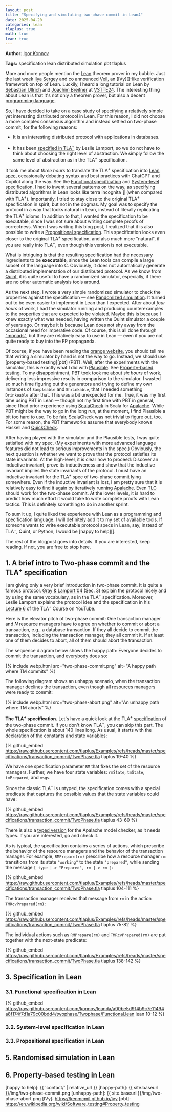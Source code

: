 ```yaml
---
layout: post
title: "Specifying and simulating two-phase commit in Lean4"
date: 2025-04-20
categories: lean
tlaplus: true
math: true
lean: true
---
```


**Author:** [Igor Konnov][]

**Tags:** specification lean distributed simulation pbt tlaplus

More and more people mention the [Lean] theorem prover in my bubble. Just the
last week [Ilya Sergey][] and co announced [Veil][], an [IVy][]-like
verification framework on top of Lean. Luckily, I heard a long tutorial on Lean
by [Sebastian Ullrich][] and [Joachim Breitner][] at [VSTTE24][]. The
interesting thing about Lean is that it's not only a theorem prover, but also a
decent [programming language][lean-pl].

So, I have decided to take on a case study of specifying a relatively simple yet
interesting distributed protocol in Lean. For this reason, I did not choose a
more complex consensus algorithm and instead settled on two-phase commit, for
the following reasons:

 - It is an interesting distributed protocol with applications in databases.
 
 - It has been [specified in TLA<sup>+</sup>][two-phase-tla] by Leslie Lamport,
 so we do not have to think about choosing the right level of abstraction.  We
 simply follow the same level of abstraction as in the TLA<sup>+</sup>
 specification.

It took me about *three hours* to translate the TLA<sup>+</sup> specification
into [Lean spec][two-phase-lean], occasionally debating syntax and best
practices with ChatGPT and Copilot along the way. See the [Functional
specification][fun-spec] and [System-level specification][sys-spec]. I had to
invent several patterns on the way, as specifying distributed algorithms in Lean
looks like terra incognita :dragon: (when compared with TLA<sup>+</sup>).
Importantly, I tried to stay close to the original TLA<sup>+</sup> specification
in spirit, but not in the dogmas. My goal was to specify the protocol in a way
that looks natural in Lean, instead of literally replicating the TLA<sup>+</sup>
idioms. In addition to that, I wanted the specification to be executable,
since I was not sure about writing complete proofs of correctness. When I was
writing this blog post, I realized that it is also possible to write a
[Propositional specification][prop-spec].  This specification looks even closer
to the original TLA<sup>+</sup> specification, and also much more "natural", if
you are really into TLA<sup>+</sup>, even though this version is not executable.

What is intriguing is that the resulting specification had the necessary
ingredients to be **executable**, since the Lean tools can compile a large
subset of the language into C. Obviously, it does not automatically generate a
distributed implementation of our distributed protocol. As we know from
[Quint][], it is quite useful to have a randomized simulator, especially, if
there are no other automatic analysis tools around.

As the next step, I wrote a very simple randomized simulator to check the
properties against the specification &mdash; see [Randomized
simulation][spec-sim]. It turned out to be even easier to implement in Lean than
I expected. After about *four hours* of work, I had the simulator running and
producing counterexamples to the properties that are expected to be violated.
Maybe this is because I knew exactly what was needed, having written the Quint
simulator a couple of years ago. Or maybe it is because Lean does not shy away
from the occasional need for imperative code. Of course, this is all done
through ["monads"][lean monads], but they are relatively easy to use in Lean
&mdash; even if you are not quite ready to buy into the FP propaganda.

Of course, if you have been reading the [orange website][hn], you should tell me
that writing a simulator by hand is not the way to go. Instead, we should use
[property-based testing][pbt] (PBT). Well, after the experiments with the
simulator, this is exactly what I did with [Plausible][]. See [Property-based
testing][spec-pbt].  To my disappointment, PBT took took me about *six hours* of
work, delivering less impressive results in comparison to the simulator. I
wasted so much time figuring out the generators and trying to define my own
instances of `Sampleable` and `Shrinkable`, that I needed something `Drinkeable`
after that.  This was a bit unexpected for me. True, it was my first time using
PBT in Lean &mdash; though not my first time with PBT in general, since I had
prior experience using [ScalaCheck][] in Scala for [Apalache][]. While PBT might
be the way to go in the long run, at the moment, I find Plausible a bit too hard
to use. To be fair, ScalaCheck was not trivial to figure out, too. For some
reason, the PBT frameworks assume that everybody knows Haskell and
[QuickCheck][].

After having played with the simulator and the Plausible tests, I was quite
satisfied with my spec. (My experiments with more advanced language features did
not lead to serious improvements in the spec.) Obviously, the next question is
whether we want to prove that the protocol satisfies its state invariants.  At
the high-level, it is clear how to proceed: Discover an inductive invariant,
prove its inductiveness and show that the inductive invariant implies the state
invariants of the protocol. I must have an inductive invariant for the
TLA<sup>+</sup> spec of two-phase commit lying somewhere. Even if the inductive
invariant is lost, I am pretty sure that it is relatively easy to find it again
by iteratively running [Apalache][]. Even [TLC][] should work for the two-phase
commit. At the lower levels, it is hard to predict how much effort it would take
to write complete proofs with Lean tactics. This is definitely something to do
in another sprint.

To sum it up, I quite liked the experience with Lean as a programming and
specification language. I will definitely add it to my set of available tools.
If someone wants to write executable protocol specs in Lean, say, instead of
TLA<sup>+</sup>, Quint, or Python, I would be [happy to help][].

The rest of the blogpost goes into details. If you are interested, keep reading.
If not, you are free to stop here.

## 1. A brief intro to Two-phase commit and the TLA<sup>+</sup> specification

I am giving only a very brief introduction in two-phase commit. It is quite a
famous protocol. [Gray & Lamport'04][Gray-Lamport04] (Sec. 3) explain the
protocol nicely and by using the same vocabulary, as in the TLA<sup>+</sup>
specification. Moreover, Leslie Lamport explains the protocol idea and the
specification in his [Lecture 6][lamport-2phase] of the TLA<sup>+</sup> Course
on YouTube.

Here is the elevator pitch of two-phase commit: One transaction manager and $N$
resource managers have to agree on whether to commit or abort a transaction,
e.g., a database transaction. If they all decide to commit the transaction,
including the transaction manager, they all commit it. If at least one of them
decides to abort, all of them should abort the transaction.

The sequence diagram below shows the happy path: Everyone decides to commit
the transaction, and everybody does so:

{% include webp.html
    src="two-phase-commit.png"
    alt="A happy path where TM commits" %}

The following diagram shows an unhappy scenario, when the transaction manager
declines the transaction, even though all resources managers were ready to commit:

{% include webp.html
    src="two-phase-abort.png"
    alt="An unhappy path where TM aborts" %}

**The TLA<sup>+</sup> specification.** Let's have a quick look at the
TLA<sup>+</sup> [specification][two-phase-tla] of the two-phase commit. If you
don't know TLA<sup>+</sup>, you can skip this part. The whole specification is
about 140 lines long. As usual, it starts with the declaration of the constants
and state variables:

{% github_embed
  https://raw.githubusercontent.com/tlaplus/Examples/refs/heads/master/specifications/transaction_commit/TwoPhase.tla
  tlaplus 19-40
 %}

We have one specification parameter `RM` that fixes the set of the resource
managers. Further, we have four state variables: `rmState`, `tmState`,
`tmPrepared`, and `msgs`.

Since the classic TLA<sup>+</sup> is untyped, the specification comes with a
special predicate that captures the possible values that the state variables could
have:

{% github_embed
  https://raw.githubusercontent.com/tlaplus/Examples/refs/heads/master/specifications/transaction_commit/TwoPhase.tla
  tlaplus 43-60
 %}

There is also a [typed version][two-phase-typed] for the Apalache model checker,
as it needs types. If you are interested, go and check it.

As is typical, the specification contains a series of actions, which prescribe
the behavior of the resource managers and the behavior of the transaction
manager. For example, `RMPrepare(rm)` prescribe how a resource manager `rm`
transitions from its state `"working"` to the state `"prepared"`, while sending
the message `[ type |-> "Prepared", rm |-> rm ]`:

{% github_embed
  https://raw.githubusercontent.com/tlaplus/Examples/refs/heads/master/specifications/transaction_commit/TwoPhase.tla
  tlaplus 104-111
 %}

The transaction manager receives that message from `rm` in the action
`TMRcvPrepared(rm)`:

{% github_embed
  https://raw.githubusercontent.com/tlaplus/Examples/refs/heads/master/specifications/transaction_commit/TwoPhase.tla
  tlaplus 75-82
 %}

The individual actions such as `RMPrepare(rm)` and `TMRcvPrepared(rm)` are put
together with the next-state predicate:

{% github_embed
  https://raw.githubusercontent.com/tlaplus/Examples/refs/heads/master/specifications/transaction_commit/TwoPhase.tla
  tlaplus 138-142
 %}

## 3. Specification in Lean

### 3.1. Functional specification in Lean

{% github_embed
  https://raw.githubusercontent.com/konnov/leanda/a00be5d914b9c7e11494a8f174f7d1a79c00bdd4/twophase/Twophase/Functional.lean
  lean 10-12
 %}

### 3.2. System-level specification in Lean

### 3.3. Propositional specification in Lean

## 5. Randomised simulation in Lean

## 6. Property-based testing in Lean

[Igor Konnov]: https://konnov.phd
[Lean]: https://github.com/leanprover/lean4
[Veil]: https://github.com/verse-lab/veil/
[Ilya Sergey]: https://ilyasergey.net/
[VSTTE24]: https://www.soundandcomplete.org/vstte2024.html
[Sebastian Ullrich]: https://sebasti.a.nullri.ch/
[Joachim Breitner]: https://www.joachim-breitner.de/
[lean-pl]: https://lean-lang.org/functional_programming_in_lean/title.html
[lamport-2phase]: https://youtu.be/U4mlGqXjtoA?t=117
[two-phase-tla]: https://github.com/tlaplus/Examples/blob/master/specifications/transaction_commit/TwoPhase.tla
[two-phase-typed]: https://github.com/apalache-mc/apalache/blob/main/test/tla/TwoPhaseTyped.tla
[Gray-Lamport04]: https://www.microsoft.com/en-us/research/publication/consensus-on-transaction-commit/
[two-phase-lean]: https://github.com/konnov/leanda/tree/main/twophase/Twophase
[fun-spec]: #31-functional-specification-in-lean
[sys-spec]: #32-system-level-specification-in-lean
[prop-spec]: #33-propositional-specification-in-lean
[spec-sim]: #4-randomised-simulation-in-lean
[spec-pbt]: #5-property-based-testing-in-lean
[lean monads]: https://lean-lang.org/functional_programming_in_lean/monads.html
[Quint]: https://konnov.phd/quint
[hn]: https://news.ycombinator.com/
[Plausible]: https://github.com/leanprover-community/plausible
[Apalache]: https://github.com/apalache-mc/apalache
[ScalaCheck]: https://scalacheck.org/
[QuickCheck]: https://hackage.haskell.org/package/QuickCheck
[TLC]: https://github.com/tlaplus/tlaplus
[happy to help]: {{ 'contact/' | relative_url }}
[happy-path]: {{ site.baseurl }}/img/two-phase-commit.png
[unhappy-path]: {{ site.baseurl }}/img/two-phase-abort.png
[IVy]: https://kenmcmil.github.io/ivy
[pbt]: https://en.wikipedia.org/wiki/Software_testing#Property_testing